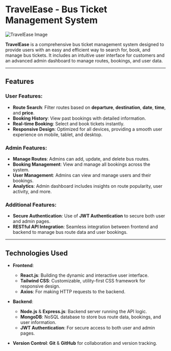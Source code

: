 
# TravelEase - Bus Ticket Management System

![TravelEase Image](path/to/your/image.png)

**TravelEase** is a comprehensive bus ticket management system designed to provide users with an easy and efficient way to search for, book, and manage bus tickets. It includes an intuitive user interface for customers and an advanced admin dashboard to manage routes, bookings, and user data.

---

## Features

### User Features:
- **Route Search**: Filter routes based on **departure**, **destination**, **date**, **time**, and **price**.
- **Booking History**: View past bookings with detailed information.
- **Real-time Booking**: Select and book tickets instantly.
- **Responsive Design**: Optimized for all devices, providing a smooth user experience on mobile, tablet, and desktop.

### Admin Features:
- **Manage Routes**: Admins can add, update, and delete bus routes.
- **Booking Management**: View and manage all bookings across the system.
- **User Management**: Admins can view and manage users and their bookings.
- **Analytics**: Admin dashboard includes insights on route popularity, user activity, and more.

### Additional Features:
- **Secure Authentication**: Use of **JWT Authentication** to secure both user and admin pages.
- **RESTful API Integration**: Seamless integration between frontend and backend to manage bus route data and user bookings.

---

## Technologies Used

- **Frontend**:
  - **React.js**: Building the dynamic and interactive user interface.
  - **Tailwind CSS**: Customizable, utility-first CSS framework for responsive design.
  - **Axios**: For making HTTP requests to the backend.

- **Backend**:
  - **Node.js** & **Express.js**: Backend server running the API logic.
  - **MongoDB**: NoSQL database to store bus route data, bookings, and user information.
  - **JWT Authentication**: For secure access to both user and admin pages.

- **Version Control**: **Git** & **GitHub** for collaboration and version tracking.
